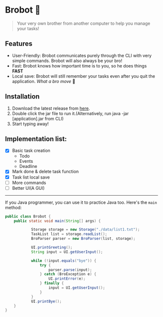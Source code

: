 # Brobot :punch:
> Your very own brother from another computer to help you manage your tasks!

## Features
* User-Friendly: Brobot communicates purely through the CLI with very simple commands. Brobot will also always be your bro!
* Fast: Brobot knows how important time is to you, so he does things __FAST__
* Local save: Brobot will still remember your tasks even after you quit the application. _What a bro move_ :punch:

## Installation
1. Download the latest release from [here](https://github.com/markuslim24/ip/releases).
2. Double click the jar file to run it.(Alternatively, run java -jar [application].jar from CLI)
3. Start typing away!

## Implementation list:
- [x] Basic task creation
   * Todo
   * Events
   * Deadline
- [x] Mark done & delete task function
- [x] Task list local save
- [ ] More commands
- [ ] Better UI(A GUI)

***

If you Java programmer, you can use it to practice Java too. Here's the `main` method:
```Java
public class Brobot {
    public static void main(String[] args) {

            Storage storage = new Storage("./data/list1.txt");
            TaskList list = storage.readList();
            BroParser parser = new BroParser(list, storage);

            UI.printGreeting();
            String input = UI.getUserInput();

            while (!input.equals("bye")) {
                try {
                    parser.parse(input);
                } catch (BroException e) {
                    UI.printError(e);
                } finally {
                    input = UI.getUserInput();
                }
            }
            UI.printBye();
    }
}
```